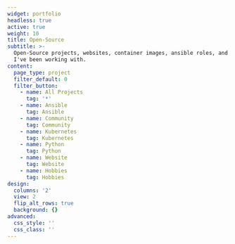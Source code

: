 ```yaml
---
widget: portfolio
headless: true
active: true
weight: 10
title: Open-Source
subtitle: >-
  Open-Source projects, websites, container images, ansible roles, and other things
  I've been working with.
content:
  page_type: project
  filter_default: 0
  filter_button:
    - name: All Projects
      tag: '*'
    - name: Ansible
      tag: Ansible
    - name: Community
      tag: Community
    - name: Kubernetes
      tag: Kubernetes
    - name: Python
      tag: Python
    - name: Website
      tag: Website
    - name: Hobbies
      tag: Hobbies
design:
  columns: '2'
  view: 2
  flip_alt_rows: true
  background: {}
advanced:
  css_style: ''
  css_class: ''
---
```

